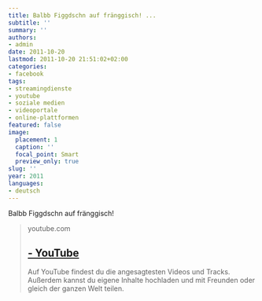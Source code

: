 ```yaml
---
title: Balbb Figgdschn auf fränggisch! ...
subtitle: ''
summary: ''
authors:
- admin
date: 2011-10-20
lastmod: 2011-10-20 21:51:02+02:00
categories:
- facebook
tags:
- streamingdienste
- youtube
- soziale medien
- videoportale
- online-plattformen
featured: false
image:
  placement: 1
  caption: ''
  focal_point: Smart
  preview_only: true
slug: ''
year: 2011
languages:
- deutsch
---
```


Balbb Figgdschn auf fränggisch!
> youtube.com
> ## [ - YouTube](http://www.youtube.com/watch?v=6Rab0ooHGLo)
>
>Auf YouTube findest du die angesagtesten Videos und Tracks. Außerdem kannst du eigene Inhalte hochladen und mit Freunden oder gleich der ganzen Welt teilen.